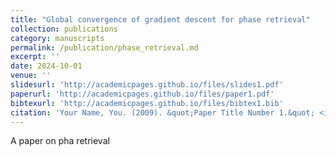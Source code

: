 ```yaml
---
title: "Global convergence of gradient descent for phase retrieval"
collection: publications
category: manuscripts
permalink: /publication/phase_retrieval.md
excerpt: ''
date: 2024-10-01
venue: ''
slidesurl: 'http://academicpages.github.io/files/slides1.pdf'
paperurl: 'http://academicpages.github.io/files/paper1.pdf'
bibtexurl: 'http://academicpages.github.io/files/bibtex1.bib'
citation: 'Your Name, You. (2009). &quot;Paper Title Number 1.&quot; <i>Journal 1</i>. 1(1).'
---
```

A paper on pha retrieval